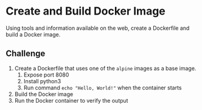 # Create and Build Docker Image

Using tools and information available on the web, create a Dockerfile and build a Docker image.

## Challenge

1. Create a Dockerfile that uses one of the `alpine` images as a base image.
   1. Expose port 8080
   2. Install python3
   3. Run command `echo "Hello, World!"` when the container starts
2. Build the Docker image
3. Run the Docker container to verify the output
